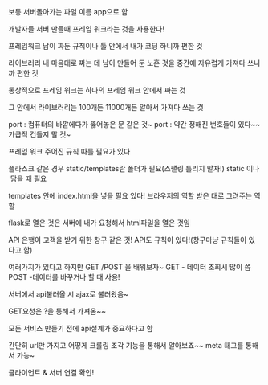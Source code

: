 보통 서버돌아가는 파일 이름 app으로 함

개발자들 서버 만들때 프레임 워크라는 것을 사용한다!

프레임워크 남이 짜둔 규칙이나 툴 안에서 내가 코딩 하니까 편한 것

라이브러리 내 마음대로 짜는 데 남이 만들어 둔 노흔 것을 중간에 자유럽게 가져다 쓰니까 편한 것

통상적으로 프레임 워크는 하나의 프레임 워크 안에서 짜는 것

그 안에서 라이브러리는 100개든 11000개든 알아서 가져다 쓰는 것

port : 컴퓨터의 바깥에다가 뚫어놓은 문 같은 것~
port : 약간 정해진 번호들이 있다~~ 가급적 건들지 말 것~


프레임 워크 주어진 규칙 따를 필요가 있다

플라스크 같은 경우
static/templates란 폴더가 필요(스팰링 틀리지 말자!)
static <html>이나 <img> 담을 때 필요

templates 안에 index.html을 넣을 필요 있다!
브라우저의 역할 받은 대로 그려주는 역할

flask로 열은 것은 서버에 내가 요청해서 html파일을 열은 것임

API 은행이 고객을 받기 위한 창구 같은 것!
API도 규칙이 있다!(창구마냥 규칙들이 있다고 함)

여러가지가 있다고 하지만
GET /POST 을 배워보자~
GET - 데이터 조회시 많이 씀
POST -데이터를 바꾸거나 할 때 사용!

서버에서 api불러올 시 ajax로 불러왔음~

GET요청은 ?을 통해서 가져옴~~

모든 서비스 만들기 전에 api설계가 중요하다고 함

간단히 url만 가지고 어떻게 크롤링 조각 기능을 통해서 알아보죠~~
meta 태그를 통해서 가능~

클라이언트 & 서버 연결 확인!
